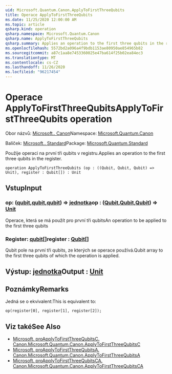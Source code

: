 ```yaml
---
uid: Microsoft.Quantum.Canon.ApplyToFirstThreeQubits
title: Operace ApplyToFirstThreeQubits
ms.date: 11/25/2020 12:00:00 AM
ms.topic: article
qsharp.kind: operation
qsharp.namespace: Microsoft.Quantum.Canon
qsharp.name: ApplyToFirstThreeQubits
qsharp.summary: Applies an operation to the first three qubits in the register.
ms.openlocfilehash: 5572bd2a096a4f9bdb1153ae80950ae854965b82
ms.sourcegitcommit: a87c1aa8e7453360025e47ba614f25b02ea84ec3
ms.translationtype: MT
ms.contentlocale: cs-CZ
ms.lasthandoff: 11/26/2020
ms.locfileid: "96217454"
---
```

# <a name="applytofirstthreequbits-operation"></a><span data-ttu-id="d8c90-102">Operace ApplyToFirstThreeQubits</span><span class="sxs-lookup"><span data-stu-id="d8c90-102">ApplyToFirstThreeQubits operation</span></span>

<span data-ttu-id="d8c90-103">Obor názvů: [Microsoft.. Canon](xref:Microsoft.Quantum.Canon)</span><span class="sxs-lookup"><span data-stu-id="d8c90-103">Namespace: [Microsoft.Quantum.Canon](xref:Microsoft.Quantum.Canon)</span></span>

<span data-ttu-id="d8c90-104">Balíček: [Microsoft.. Standard](https://nuget.org/packages/Microsoft.Quantum.Standard)</span><span class="sxs-lookup"><span data-stu-id="d8c90-104">Package: [Microsoft.Quantum.Standard](https://nuget.org/packages/Microsoft.Quantum.Standard)</span></span>


<span data-ttu-id="d8c90-105">Použije operaci na první tři qubits v registru.</span><span class="sxs-lookup"><span data-stu-id="d8c90-105">Applies an operation to the first three qubits in the register.</span></span>

```qsharp
operation ApplyToFirstThreeQubits (op : ((Qubit, Qubit, Qubit) => Unit), register : Qubit[]) : Unit
```


## <a name="input"></a><span data-ttu-id="d8c90-106">Vstup</span><span class="sxs-lookup"><span data-stu-id="d8c90-106">Input</span></span>

### <a name="op--qubitqubitqubit--unit"></a><span data-ttu-id="d8c90-107">op: ([qubit](xref:microsoft.quantum.lang-ref.qubit),[qubit](xref:microsoft.quantum.lang-ref.qubit),[qubit](xref:microsoft.quantum.lang-ref.qubit)) => [jednotka](xref:microsoft.quantum.lang-ref.unit)</span><span class="sxs-lookup"><span data-stu-id="d8c90-107">op : ([Qubit](xref:microsoft.quantum.lang-ref.qubit),[Qubit](xref:microsoft.quantum.lang-ref.qubit),[Qubit](xref:microsoft.quantum.lang-ref.qubit)) => [Unit](xref:microsoft.quantum.lang-ref.unit)</span></span> 

<span data-ttu-id="d8c90-108">Operace, která se má použít pro první tři qubits</span><span class="sxs-lookup"><span data-stu-id="d8c90-108">An operation to be applied to the first three qubits</span></span>


### <a name="register--qubit"></a><span data-ttu-id="d8c90-109">Register: [qubit](xref:microsoft.quantum.lang-ref.qubit)[]</span><span class="sxs-lookup"><span data-stu-id="d8c90-109">register : [Qubit](xref:microsoft.quantum.lang-ref.qubit)[]</span></span>

<span data-ttu-id="d8c90-110">Qubit pole na první tři qubits, ze kterých se operace používá.</span><span class="sxs-lookup"><span data-stu-id="d8c90-110">Qubit array to the first three qubits of which the operation is applied.</span></span>



## <a name="output--unit"></a><span data-ttu-id="d8c90-111">Výstup: [jednotka](xref:microsoft.quantum.lang-ref.unit)</span><span class="sxs-lookup"><span data-stu-id="d8c90-111">Output : [Unit](xref:microsoft.quantum.lang-ref.unit)</span></span>



## <a name="remarks"></a><span data-ttu-id="d8c90-112">Poznámky</span><span class="sxs-lookup"><span data-stu-id="d8c90-112">Remarks</span></span>

<span data-ttu-id="d8c90-113">Jedná se o ekvivalent:</span><span class="sxs-lookup"><span data-stu-id="d8c90-113">This is equivalent to:</span></span>

```qsharp
op(register[0], register[1], register[2]);
```

## <a name="see-also"></a><span data-ttu-id="d8c90-114">Viz také</span><span class="sxs-lookup"><span data-stu-id="d8c90-114">See Also</span></span>

- [<span data-ttu-id="d8c90-115">Microsoft. proApplyToFirstThreeQubitsC. Canon.</span><span class="sxs-lookup"><span data-stu-id="d8c90-115">Microsoft.Quantum.Canon.ApplyToFirstThreeQubitsC</span></span>](xref:Microsoft.Quantum.Canon.ApplyToFirstThreeQubitsC)
- [<span data-ttu-id="d8c90-116">Microsoft. proApplyToFirstThreeQubitsA. Canon.</span><span class="sxs-lookup"><span data-stu-id="d8c90-116">Microsoft.Quantum.Canon.ApplyToFirstThreeQubitsA</span></span>](xref:Microsoft.Quantum.Canon.ApplyToFirstThreeQubitsA)
- [<span data-ttu-id="d8c90-117">Microsoft. proApplyToFirstThreeQubitsCA. Canon.</span><span class="sxs-lookup"><span data-stu-id="d8c90-117">Microsoft.Quantum.Canon.ApplyToFirstThreeQubitsCA</span></span>](xref:Microsoft.Quantum.Canon.ApplyToFirstThreeQubitsCA)